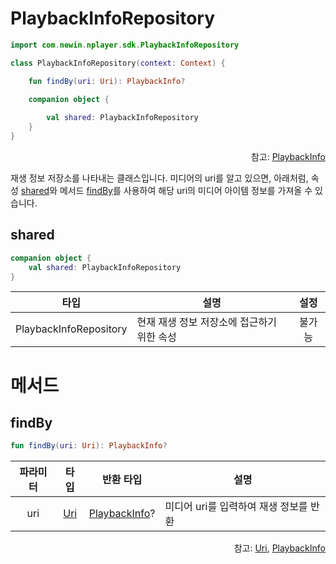 # PlaybackInfoRepository

```kotlin
import com.newin.nplayer.sdk.PlaybackInfoRepository
```

```kotlin
class PlaybackInfoRepository(context: Context) {

    fun findBy(uri: Uri): PlaybackInfo?

    companion object {
    
        val shared: PlaybackInfoRepository
    }
}
```

<div align="right">
참고: <a href="../playback-info/home.md">PlaybackInfo</a>
</div>

재생 정보 저장소를 나타내는 클래스입니다. 미디어의 uri를 알고 있으면, 아래처럼, 속성 [shared](#shared)와 메서드 [findBy](#findby)를 사용하여 해당 uri의 미디어 아이템 정보를 가져올 수 있습니다.

## shared
```kotlin
companion object {
    val shared: PlaybackInfoRepository
}
```
|타입|설명|설정|
|:--:|--|:--:|
|PlaybackInfoRepository|현재 재생 정보 저장소에 접근하기 위한 속성|불가능|

# 메서드

## findBy

```kotlin
fun findBy(uri: Uri): PlaybackInfo?
```
|파라미터|타입|반환 타입|설명|
|:---:|:--:|:--:|---|
|uri|[Uri](https://developer.android.com/reference/android/net/Uri)|[PlaybackInfo](../playback-info/home.md)?|미디어 uri를 입력하여 재생 정보를 반환|

<div align="right">
참고: <a href="https://developer.android.com/reference/android/net/Uri">Uri</a>, 
<a href="../playback-info/home.md">PlaybackInfo</a>
</div>
